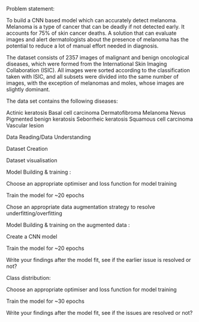 Problem statement: 

To build a CNN based model which can accurately detect melanoma. Melanoma is a type of cancer that can be deadly if not detected early. It accounts for 75% of skin cancer deaths. A solution that can evaluate images and alert dermatologists about the presence of melanoma has the potential to reduce a lot of manual effort needed in diagnosis.

The dataset consists of 2357 images of malignant and benign oncological diseases, which were formed from the International Skin Imaging Collaboration (ISIC). All images were sorted according to the classification taken with ISIC, and all subsets were divided into the same number of images, with the exception of melanomas and moles, whose images are slightly dominant.


The data set contains the following diseases:

Actinic keratosis
Basal cell carcinoma
Dermatofibroma
Melanoma
Nevus
Pigmented benign keratosis
Seborrheic keratosis
Squamous cell carcinoma
Vascular lesion



Data Reading/Data Understanding 


Dataset Creation

Dataset visualisation 

Model Building & training : 

Choose an appropriate optimiser and loss function for model training

Train the model for ~20 epochs

Chose an appropriate data augmentation strategy to resolve 
underfitting/overfitting 

Model Building & training on the augmented data :

Create a CNN model

Train the model for ~20 epochs

Write your findings after the model fit, see if the earlier issue is resolved or not?

Class distribution:

Choose an appropriate optimiser and loss function for model training

Train the model for ~30 epochs

Write your findings after the model fit, see if the issues are resolved or not?

